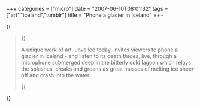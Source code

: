 +++
categories = ["micro"]
date = "2007-06-10T08:01:32"
tags = ["art","iceland","tumblr"]
title = "Phone a glacier in Iceland"
+++

{{<blockquote cite="The Guardian: Callers take part in art" citelink="https://www.theguardian.com/uk/2007/jun/08/artnews.art">}}
  <p>A unique work of art, unveiled today, invites viewers to phone a glacier in Iceland - and listen to its death throes, live, through a microphone submerged deep in the bitterly cold lagoon which relays the splashes, creaks and groans as great masses of melting ice sheer off and crash into the water.</p>
{{</blockquote>}}
